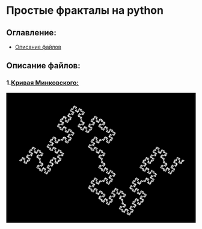 # Простые фракталы на python

## Оглавление:
 - [Описание файлов](#Описание-файлов)

## Описание файлов:
### 1.[Кривая Минковского:](https://github.com/MitrichevGeorge/kvart/blob/main/mink.py)
![тут была картинка](https://github.com/MitrichevGeorge/kvart/blob/main/img/mink.png)
###
